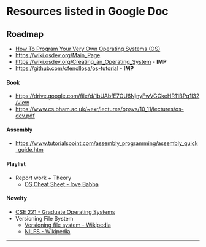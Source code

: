 # Resources listed in Google Doc

## Roadmap

- [How To Program Your Very Own Operating Systems (OS)](https://digital.com/best-software-development-companies/program-your-own-os/)
- https://wiki.osdev.org/Main_Page
- https://wiki.osdev.org/Creating_an_Operating_System - **IMP**
- https://github.com/cfenollosa/os-tutorial - **IMP**

#### Book

- https://drive.google.com/file/d/1bUAbfE7OU6NjnyFwVGGkeHR11BPq1l32/view
- https://www.cs.bham.ac.uk/~exr/lectures/opsys/10_11/lectures/os-dev.pdf


#### Assembly

- https://www.tutorialspoint.com/assembly_programming/assembly_quick_guide.htm
#### Playlist

- Report work + Theory
  - [OS Cheat Sheet - love Babba](https://whimsical.com/operating-system-cheatsheet-by-love-babbar-S9tuWBCSQfzoBRF5EDNinQ)


#### Novelty

- [CSE 221 - Graduate Operating Systems](https://cseweb.ucsd.edu/classes/sp00/cse221/projects.html)
- Versioning File System
  - [Versioning file system - Wikipedia](https://en.wikipedia.org/wiki/Versioning_file_system)
  - [NILFS - Wikipedia](https://en.wikipedia.org/wiki/NILFS)

****